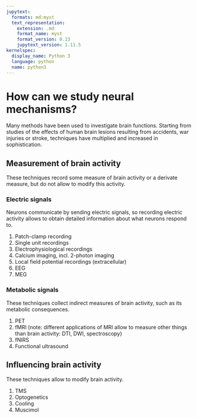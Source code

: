 ```yaml
---
jupytext:
  formats: md:myst
  text_representation:
    extension: .md
    format_name: myst
    format_version: 0.13
    jupytext_version: 1.11.5
kernelspec:
  display_name: Python 3
  language: python
  name: python3
---
```

# How can we study neural mechanisms?
Many methods have been used to investigate brain functions. Starting from studies 
of the effects of human brain lesions resulting from accidents, war injuries or 
stroke, techniques have multiplied and increased in sophistication.

## Measurement of brain activity
These techniques record some measure of brain activity or a derivate measure, 
but do not allow to modify this activity.

### Electric signals
Neurons communicate by sending electric signals, so recording electric activity
allows to obtain detailed information about what neurons respond to.  
1. Patch-clamp recording  
2. Single unit recordings  
3. Electrophysiological recordings  
4. Calcium imaging, incl. 2-photon imaging  
5. Local field potential recordings (extracellular)  
6. EEG  
7. MEG

### Metabolic signals
These techniques collect indirect measures of brain activity, such as its metabolic consequences.  
1. PET  
2. fMRI (note: different applications of MRI allow to measure other things than brain activity: DTI, DWI, spectroscopy)  
3. fNIRS  
4. Functional ultrasound  

## Influencing brain activity
These techniques allow to modify brain activity.  
1. TMS  
2. Optogenetics  
3. Cooling  
4. Muscimol  
